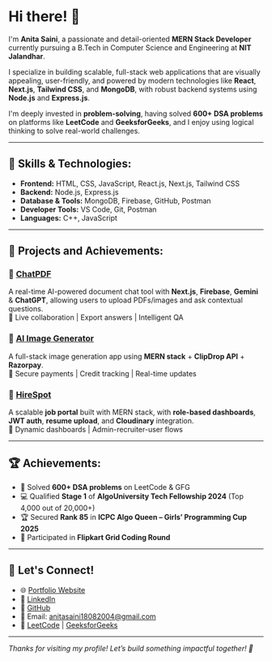 # Hi there! 👋

I'm **Anita Saini**, a passionate and detail-oriented **MERN Stack Developer** currently pursuing a B.Tech in Computer Science and Engineering at **NIT Jalandhar**.

I specialize in building scalable, full-stack web applications that are visually appealing, user-friendly, and powered by modern technologies like **React**, **Next.js**, **Tailwind CSS**, and **MongoDB**, with robust backend systems using **Node.js** and **Express.js**.

I'm deeply invested in **problem-solving**, having solved **600+ DSA problems** on platforms like **LeetCode** and **GeeksforGeeks**, and I enjoy using logical thinking to solve real-world challenges.

---

## 🔧 Skills & Technologies:

- **Frontend:** HTML, CSS, JavaScript, React.js, Next.js, Tailwind CSS  
- **Backend:** Node.js, Express.js  
- **Database & Tools:** MongoDB, Firebase, GitHub, Postman  
- **Developer Tools:** VS Code, Git, Postman  
- **Languages:** C++, JavaScript 

---

## 🧠 Projects and Achievements:

### 🧾 [ChatPDF](https://chatpdf-seven-weld.vercel.app/)  
A real-time AI-powered document chat tool with **Next.js**, **Firebase**, **Gemini** & **ChatGPT**, allowing users to upload PDFs/images and ask contextual questions.  
🔹 Live collaboration | Export answers | Intelligent QA

### 🎨 [AI Image Generator](https://client-eight-topaz.vercel.app/)  
A full-stack image generation app using **MERN stack** + **ClipDrop API** + **Razorpay**.  
🔹 Secure payments | Credit tracking | Real-time updates

### 💼 [HireSpot](https://job-linker-xoes.onrender.com/)  
A scalable **job portal** built with MERN stack, with **role-based dashboards**, **JWT auth**, **resume upload**, and **Cloudinary** integration.  
🔹 Dynamic dashboards | Admin-recruiter-user flows

---

## 🏆 Achievements:

- 🌟 Solved **600+ DSA problems** on LeetCode & GFG  
- 💻 Qualified **Stage 1** of **AlgoUniversity Tech Fellowship 2024** (Top 4,000 out of 20,000+)  
- 🏆 Secured **Rank 85** in **ICPC Algo Queen – Girls’ Programming Cup 2025**  
- 🛒 Participated in **Flipkart Grid Coding Round**

---

## 🔗 Let's Connect!

- 🌐 [Portfolio Website](https://anitaportfolio-three.vercel.app/)
- 💼 [LinkedIn](https://www.linkedin.com/in/anita-saini-76883629a)
- 📂 [GitHub](https://github.com/anitavishanolia?tab=repositories)
- 📧 Email: [anitasaini18082004@gmail.com](mailto:anitasaini18082004@gmail.com)
- 🧠 [LeetCode](https://leetcode.com/u/anitasaini/) | [GeeksforGeeks](https://www.geeksforgeeks.org/user/anitasainihdmf/)

---

_Thanks for visiting my profile! Let’s build something impactful together! 🚀_


